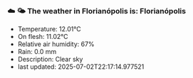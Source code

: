 ### ☁️ 🌤️  The weather in Florianópolis is: Florianópolis

- Temperature: 12.01°C
- On flesh: 11.02°C
- Relative air humidity: 67%
- Rain: 0.0 mm
- Description: Clear sky
- last updated: 2025-07-02T22:17:14.977521
